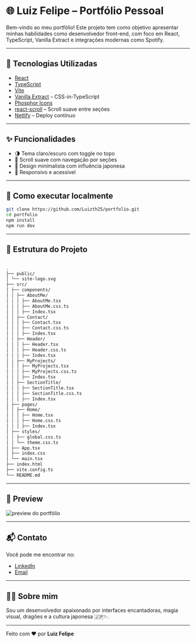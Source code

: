 # 🌐 Luiz Felipe – Portfólio Pessoal

Bem-vindo ao meu portfólio! Este projeto tem como objetivo apresentar minhas habilidades como desenvolvedor front-end, com foco em React, TypeScript, Vanilla Extract e integrações modernas como Spotify.

---

## 🔧 Tecnologias Utilizadas

- [React](https://reactjs.org/)
- [TypeScript](https://www.typescriptlang.org/)
- [Vite](https://vitejs.dev/)
- [Vanilla Extract](https://vanilla-extract.style/) – CSS-in-TypeScript
- [Phosphor Icons](https://phosphoricons.com/)
- [react-scroll](https://www.npmjs.com/package/react-scroll) – Scroll suave entre seções
- [Netlify](https://www.netlify.com/) – Deploy contínuo

---

## ✨ Funcionalidades

- 🌗 Tema claro/escuro com toggle no topo
- 🧭 Scroll suave com navegação por seções
- 🎨 Design minimalista com influência japonesa
- 📱 Responsivo e acessível

---

## 🚀 Como executar localmente

```bash
git clone https://github.com/Luizth25/portfolio.git
cd portfolio
npm install
npm run dev
```

---

## 📁 Estrutura do Projeto

```txt

.
├── public/
│ └── site-logo.svg
├── src/
│ ├── components/
│ │ ├── AboutMe/
│ │ │ ├── AboutMe.tsx
│ │ │ ├── AboutMe.css.ts
│ │ │ ├── Index.tsx
│ │ ├── Contact/
│ │ │ ├── Contact.tsx
│ │ │ ├── Contact.css.ts
│ │ │ ├── Index.tsx
│ │ ├── Header/
│ │ │ ├── Header.tsx
│ │ │ ├── Header.css.ts
│ │ │ ├── Index.tsx
│ │ ├── MyProjects/
│ │ │ ├── MyProjects.tsx
│ │ │ ├── MyProjects.css.ts
│ │ │ ├── Index.tsx
│ │ ├── SectionTitle/
│ │ │ ├── SectionTitle.tsx
│ │ │ ├── SectionTitle.css.ts
│ │ │ ├── Index.tsx
│ ├── pages/
│ │ ├── Home/
│ │ │ ├── Home.tsx
│ │ │ ├── Home.css.ts
│ │ │ ├── Index.tsx
│ ├── styles/
│ │ ├── global.css.ts
│ │ └── theme.css.ts
│ ├── App.tsx
│ ├── index.css
│ └── main.tsx
├── index.html
├── vite.config.ts
└── README.md

```

---

## 📸 Preview

![preview do portfólio](./public/preview.png)

---

## 📬 Contato

Você pode me encontrar no:

- [LinkedIn](https://www.linkedin.com/in/luiz-preto)
- [Email](mailto:luizftp25@gmail.com)

---

## 🧙‍♂️ Sobre mim

Sou um desenvolvedor apaixonado por interfaces encantadoras, magia visual, dragões e a cultura japonesa 🇯🇵✨.

---

Feito com ❤️ por **Luiz Felipe**
```
